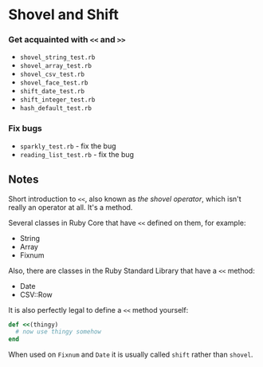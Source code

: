 # Shovel and Shift

### Get acquainted with `<<` and `>>`

* `shovel_string_test.rb`
* `shovel_array_test.rb`
* `shovel_csv_test.rb`
* `shovel_face_test.rb`
* `shift_date_test.rb`
* `shift_integer_test.rb`
* `hash_default_test.rb`

### Fix bugs

* `sparkly_test.rb` - fix the bug
* `reading_list_test.rb` - fix the bug

## Notes

Short introduction to `<<`, also known as _the shovel operator_,
which isn't really an operator at all. It's a method.

Several classes in Ruby Core that have `<<` defined on them, for example:

* String
* Array
* Fixnum

Also, there are classes in the Ruby Standard Library that have a `<<` method:

* Date
* CSV::Row

It is also perfectly legal to define a `<<` method yourself:

```ruby
def <<(thingy)
  # now use thingy somehow
end
```

When used on `Fixnum` and `Date` it is usually called `shift` rather than `shovel`.
